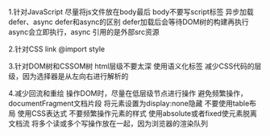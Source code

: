 

1.针对JavaScript
尽量将js文件放在body最后
body不要写script标签
异步加载defer、async
    defer和async的区别
    defer加载后会等待DOM树的构建再执行
    async会立即执行，async 引用的是外部src资源


2.针对CSS
link
@import
style



3.针对DOM树和CSSOM树
html层级不要太深
使用语义化标签
减少CSS代码的层级，因为选择器是从左向右进行解析的



4.减少回流和重绘
操作DOM时，尽量在低层级节点进行操作
避免频繁操作，documentFragment文档片段
将元素设置为display:none隐藏
不要使用table布局
使用CSS表达式
不要频繁操作元素的样式
使用absolute或者fixed使元素脱离文档流
将多个读或多个写操作放在一起，因为浏览器的渲染队列
